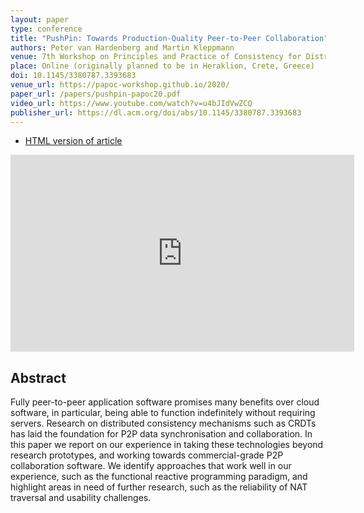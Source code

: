 ```yaml
---
layout: paper
type: conference
title: "PushPin: Towards Production-Quality Peer-to-Peer Collaboration"
authors: Peter van Hardenberg and Martin Kleppmann
venue: 7th Workshop on Principles and Practice of Consistency for Distributed Data (PaPoC)
place: Online (originally planned to be in Heraklion, Crete, Greece)
doi: 10.1145/3380787.3393683
venue_url: https://papoc-workshop.github.io/2020/
paper_url: /papers/pushpin-papoc20.pdf
video_url: https://www.youtube.com/watch?v=u4bJIdVwZCQ
publisher_url: https://dl.acm.org/doi/abs/10.1145/3380787.3393683
---
```


* [HTML version of article](https://www.inkandswitch.com/pushpin/)

<iframe width="550" height="315" src="https://www.youtube-nocookie.com/embed/u4bJIdVwZCQ" frameborder="0" allow="accelerometer; autoplay; encrypted-media; gyroscope; picture-in-picture" allowfullscreen></iframe>

Abstract
--------

Fully peer-to-peer application software promises many benefits over cloud software, in particular,
being able to function indefinitely without requiring servers. Research on distributed consistency
mechanisms such as CRDTs has laid the foundation for P2P data synchronisation and collaboration. In
this paper we report on our experience in taking these technologies beyond research prototypes, and
working towards commercial-grade P2P collaboration software. We identify approaches that work well
in our experience, such as the functional reactive programming paradigm, and highlight areas in need
of further research, such as the reliability of NAT traversal and usability challenges.
